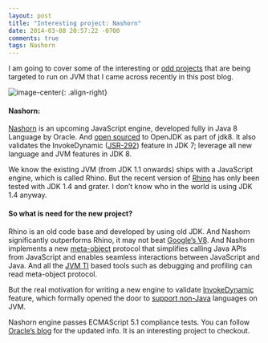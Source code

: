 ```yaml
---
layout: post
title: "Interesting project: Nashorn"
date: 2014-03-08 20:57:22 -0700
comments: true
tags: Nashorn
---
```


I am going to cover some of the interesting or [odd projects](http://projectodd.org) that are being targeted to run on JVM that I came across recently in this post blog.


![image-center](http://upload.wikimedia.org/wikipedia/commons/e/ec/Nashorn.Aberdeen.0007wakh.jpg){: .align-right}

#### Nashorn: 
[Nashorn](http://openjdk.java.net/projects/nashorn/) is an upcoming JavaScript engine, developed fully in Java 8 Language by Oracle. And [open sourced](http://openjdk.java.net/projects/nashorn) to OpenJDK as part of jdk8. It also validates the InvokeDynamic ([JSR-292](http://jcp.org/en/jsr/detail?id=292)) feature in JDK 7; leverage all new language and JVM features in JDK 8.

<!-- more -->

We know the existing JVM (from JDK 1.1 onwards) ships with a JavaScript engine, which is called Rhino. But the recent version of [Rhino](https://developer.mozilla.org/en-US/docs/Rhino) has only been tested with JDK 1.4 and grater. I don’t know who in the world is using JDK 1.4 anyway. 

#### So what is need for the new project?

Rhino is an old code base and developed by using old JDK. And Nashorn significantly outperforms Rhino, it may not beat [Google’s V8](http://wnameless.wordpress.com/2013/12/10/javascript-engine-benchmarks-nashorn-vs-v8-vs-spidermonkey). And Nashorn implements a new [meta-object](https://github.com/szegedi/dynalink) protocol that simplifies calling Java APIs from JavaScript and enables seamless interactions between JavaScript and Java.  And all the [JVM TI](http://docs.oracle.com/javase/6/docs/technotes/guides/jvmti) based tools such as debugging and profiling can read meta-object protocol.

But the real motivation for writing a new engine to validate [InvokeDynamic](http://docs.oracle.com/javase/7/docs/api/java/lang/invoke/package-summary.html) feature, which formally opened the door to [support non-Java](http://docs.oracle.com/javase/7/docs/technotes/guides/vm/multiple-language-support.html) languages on JVM. 

Nashorn engine passes ECMAScript 5.1 compliance tests. You can follow [Oracle’s blog](https://blogs.oracle.com/nashorn/) for the updated info. It is an interesting project to checkout.

